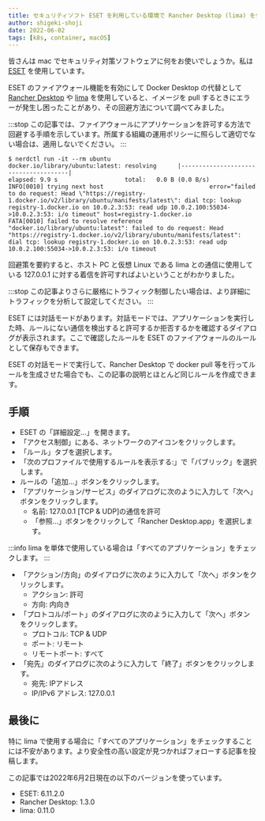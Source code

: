 ```yaml
---
title: セキュリティソフト ESET を利用している環境で Rancher Desktop (lima) を使う
author: shigeki-shoji
date: 2022-06-02
tags: [k8s, container, macOS]
---
```


皆さんは mac でセキュリティ対策ソフトウェアに何をお使いでしょうか。私は [ESET](https://eset-info.canon-its.jp/) を使用しています。

ESET のファイアウォール機能を有効にして Docker Desktop の代替として [Rancher Desktop](https://developer.mamezou-tech.com/blogs/2022/01/29/rancher-desktop/) や [lima](https://developer.mamezou-tech.com/blogs/2022/01/21/lima/) を使用していると、イメージを pull するときにエラーが発生し困ったことがあり、その回避方法について調べてみました。

:::stop
この記事では、ファイアウォールにアプリケーションを許可する方法で回避する手順を示しています。所属する組織の運用ポリシーに照らして適切でない場合は、適用しないでください。
:::

```shell
$ nerdctl run -it --rm ubuntu
docker.io/library/ubuntu:latest: resolving      |--------------------------------------| 
elapsed: 9.9 s                   total:   0.0 B (0.0 B/s)                                         
INFO[0010] trying next host                              error="failed to do request: Head \"https://registry-1.docker.io/v2/library/ubuntu/manifests/latest\": dial tcp: lookup registry-1.docker.io on 10.0.2.3:53: read udp 10.0.2.100:55034->10.0.2.3:53: i/o timeout" host=registry-1.docker.io
FATA[0010] failed to resolve reference "docker.io/library/ubuntu:latest": failed to do request: Head "https://registry-1.docker.io/v2/library/ubuntu/manifests/latest": dial tcp: lookup registry-1.docker.io on 10.0.2.3:53: read udp 10.0.2.100:55034->10.0.2.3:53: i/o timeout 
```

回避策を要約すると、ホスト PC と仮想 Linux である lima との通信に使用している 127.0.0.1 に対する着信を許可すればよいということがわかりました。

:::stop
この記事よりさらに厳格にトラフィック制御したい場合は、より詳細にトラフィックを分析して設定してください。
:::

ESET には対話モードがあります。対話モードでは、アプリケーションを実行した時、ルールにない通信を検出すると許可するか拒否するかを確認するダイアログが表示されます。ここで確認したルールを ESET のファイアウォールのルールとして保存もできます。

ESET の対話モードで実行して、Rancher Desktop で docker pull 等を行ってルールを生成させた場合でも、この記事の説明とほとんど同じルールを作成できます。

## 手順

* ESET の「詳細設定...」を開きます。
* 「アクセス制御」にある、ネットワークのアイコンをクリックします。
* 「ルール」タブを選択します。
* 「次のプロファイルで使用するルールを表示する:」で「パブリック」を選択します。
* ルールの「追加...」ボタンをクリックします。
* 「アプリケーション/サービス」のダイアログに次のように入力して「次へ」ボタンをクリックします。
  * 名前: 127.0.0.1 [TCP & UDP]の通信を許可
  * 「参照...」ボタンをクリックして「Rancher Desktop.app」を選択します。

:::info
lima を単体で使用している場合は「すべてのアプリケーション」をチェックします。
:::

* 「アクション/方向」のダイアログに次のように入力して「次へ」ボタンをクリックします。
  * アクション: 許可
  * 方向: 内向き
* 「プロトコル/ポート」のダイアログに次のように入力して「次へ」ボタンをクリックします。
  * プロトコル: TCP & UDP
  * ポート: リモート
  * リモートポート: すべて
* 「宛先」のダイアログに次のように入力して「終了」ボタンをクリックします。
  * 宛先: IPアドレス
  * IP/IPv6 アドレス: 127.0.0.1

## 最後に

特に lima で使用する場合に「すべてのアプリケーション」をチェックすることには不安があります。より安全性の高い設定が見つかればフォローする記事を投稿します。

この記事では2022年6月2日現在の以下のバージョンを使っています。

* ESET: 6.11.2.0
* Rancher Desktop: 1.3.0
* lima: 0.11.0
